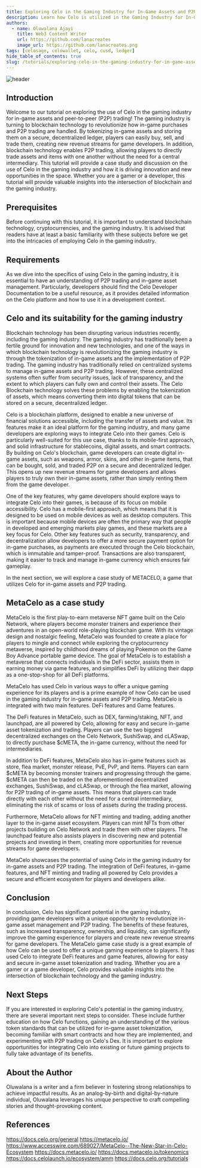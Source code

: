 ```yaml
---
title: Exploring Celo in the Gaming Industry for In-Game Assets and P2P Trading
description: Learn how Celo is utilized in the Gaming Industry for In-Game Assets and P2P Trading
authors:
  - name: Oluwalana Ajayi
    title: Web3 Content Writer
    url: https://github.com/lanacreates
    image_url: https://github.com/lanacreates.png
tags: [celosage, celowallet, celo, cusd, ledger]
hide_table_of_contents: true
slug: /tutorials/exploring-celo-in-the-gaming-industry-for-in-game-assets-and-p2p-trading
---
```


![header](../../src/data-tutorials/showcase/intermediate/Exploring-Celo-in-the-Gaming-Industry-for-In-Game-Assets-and-P2P-Trading.png)

## Introduction

Welcome to our tutorial on exploring the use of Celo in the gaming industry for in-game assets and peer-to-peer (P2P) trading! The gaming industry is turning to blockchain technology to revolutionize how in-game purchases and P2P trading are handled. By tokenizing in-game assets and storing them on a secure, decentralized ledger, players can easily buy, sell, and trade them, creating new revenue streams for game developers. In addition, blockchain technology enables P2P trading, allowing players to directly trade assets and items with one another without the need for a central intermediary. This tutorial will provide a case study and discussion on the use of Celo in the gaming industry and how it is driving innovation and new opportunities in the space. Whether you are a gamer or a developer, this tutorial will provide valuable insights into the intersection of blockchain and the gaming industry.

## Prerequisites

Before continuing with this tutorial, it is important to understand blockchain technology, cryptocurrencies, and the gaming industry. It is advised that readers have at least a basic familiarity with these subjects before we get into the intricacies of employing Celo in the gaming industry.

## Requirements

As we dive into the specifics of using Celo in the gaming industry, it is essential to have an understanding of P2P trading and in-game asset management. Particularly, developers should find the Celo Developer Documentation to be a useful resource, as it provides detailed information on the Celo platform and how to use it in a development context.

## Celo and its suitability for the gaming industry

Blockchain technology has been disrupting various industries recently, including the gaming industry. The gaming industry has traditionally been a fertile ground for innovation and new technologies, and one of the ways in which blockchain technology is revolutionizing the gaming industry is through the tokenization of in-game assets and the implementation of P2P trading. The gaming industry has traditionally relied on centralized systems to manage in-game assets and P2P trading. However, these centralized systems often suffer from security issues, lack of transparency, and the extent to which players can fully own and control their assets. The Celo Blockchain technology solves these problems by enabling the tokenization of assets, which means converting them into digital tokens that can be stored on a secure, decentralized ledger.

Celo is a blockchain platform, designed to enable a new universe of financial solutions accessible, including the transfer of assets and value. Its features make it an ideal platform for the gaming industry, and many game developers are exploring ways to integrate Celo into their games. Celo is particularly well-suited for this use case, thanks to its mobile-first approach, and solid infrastructure for stablecoins, digital assets, and smart contracts. By building on Celo's blockchain, game developers can create digital in-game assets, such as weapons, armor, skins, and other in-game items, that can be bought, sold, and traded P2P on a secure and decentralized ledger. This opens up new revenue streams for game developers and allows players to truly own their in-game assets, rather than simply renting them from the game developer.

One of the key features, why game developers should explore ways to integrate Celo into their games, is because of its focus on mobile accessibility. Celo has a mobile-first approach, which means that it is designed to be used on mobile devices as well as desktop computers. This is important because mobile devices are often the primary way that people in developed and emerging markets play games, and these markets are a key focus for Celo. Other key features such as security, transparency, and decentralization allow developers to offer a more secure payment option for in-game purchases, as payments are executed through the Celo blockchain, which is immutable and tamper-proof. Transactions are also transparent, making it easier to track and manage in-game currency which ensures fair gameplay.

In the next section, we will explore a case study of METACELO, a game that utilizes Celo for in-game assets and P2P trading.

## MetaCelo as a case study

MetaCelo is the first play-to-earn metaverse NFT game built on the Celo Network, where players become monster trainers and experience their adventures in an open-world role-playing blockchain game. With its vintage design and nostalgic feeling, MetaCelo was founded to create a place for players to mingle and connect while exploring the cryptocurrency metaverse, inspired by childhood dreams of playing Pokemon on the Game Boy Advance portable game device. The goal of MetaCelo is to establish a metaverse that connects individuals in the DeFi sector, assists them in earning money via game features, and simplifies DeFi by utilizing their dapp as a one-stop-shop for all DeFi platforms.

MetaCelo has used Celo in various ways to offer a unique gaming experience for its players and is a prime example of how Celo can be used in the gaming industry for in-game assets and P2P trading. MetaCelo is integrated with two main features. DeFi features and Game features.

The DeFi features in MetaCelo, such as DEX, farming/staking, NFT, and launchpad, are all powered by Celo, allowing for easy and secure in-game asset tokenization and trading. Players can use the two biggest decentralized exchanges on the Celo Network, SushiSwap, and cLASwap, to directly purchase $cMETA, the in-game currency, without the need for intermediaries.

In addition to DeFi features, MetaCelo also has in-game features such as store, flea market, monster release, PvE, PvP, and items. Players can earn $cMETA by becoming monster trainers and progressing through the game. $cMETA can then be traded on the aforementioned decentralized exchanges, SushiSwap, and cLASwap, or through the flea market, allowing for P2P trading of in-game assets. This means that players can trade directly with each other without the need for a central intermediary, eliminating the risk of scams or loss of assets during the trading process.

Furthermore, MetaCelo allows for NFT minting and trading, adding another layer to the in-game asset ecosystem. Players can mint NFTs from other projects building on Celo Network and trade them with other players. The launchpad feature also assists players in discovering new and potential projects and investing in them, creating more opportunities for revenue streams for game developers.

MetaCelo showcases the potential of using Celo in the gaming industry for in-game assets and P2P trading. The integration of DeFi features, in-game features, and NFT minting and trading all powered by Celo provides a secure and efficient ecosystem for players and developers alike.

## Conclusion

In conclusion, Celo has significant potential in the gaming industry, providing game developers with a unique opportunity to revolutionize in-game asset management and P2P trading. The benefits of these features, such as increased transparency, ownership, and liquidity, can significantly improve the gaming experience for players and create new revenue streams for game developers. The MetaCelo game case study is a great example of how Celo can be used to offer a unique gaming experience to players. It has used Celo to integrate DeFi features and game features, allowing for easy and secure in-game asset tokenization and trading.
Whether you are a gamer or a game developer, Celo provides valuable insights into the intersection of blockchain technology and the gaming industry.

## Next Steps

If you are interested in exploring Celo's potential in the gaming industry, there are several important next steps to consider. These include further education on how Celo functions, gaining an understanding of the various token standards that can be utilized for in-game asset tokenization, becoming familiar with smart contracts and how they are implemented, and experimenting with P2P trading on Celo's Dex. It is important to explore opportunities for integrating Celo into existing or future gaming projects to fully take advantage of its benefits.

## About the Author

Oluwalana is a writer and a firm believer in fostering strong relationships to achieve impactful results. As an analog-by-birth and digital-by-nature individual, Oluwalana leverages his unique perspective to craft compelling stories and thought-provoking content.

## References

https://docs.celo.org/general
https://metacelo.io/
https://www.accesswire.com/689027/MetaCelo--The-New-Star-in-Celo-Ecosystem
https://docs.metacelo.io/
https://docs.metacelo.io/tokenomics
https://docs.celolaunch.io/ecosystem/amm
https://docs.celo.org/tutorials
